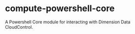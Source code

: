# compute-powershell-core

A Powershell Core module for interacting with Dimension Data CloudControl.
 
